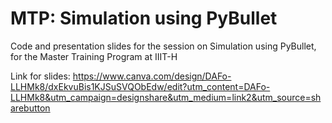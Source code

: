 # MTP: Simulation using PyBullet

Code and presentation slides for the session on Simulation using PyBullet, for the Master Training Program at IIIT-H

Link for slides: https://www.canva.com/design/DAFo-LLHMk8/dxEkvuBis1KJSuSVQObEdw/edit?utm_content=DAFo-LLHMk8&utm_campaign=designshare&utm_medium=link2&utm_source=sharebutton